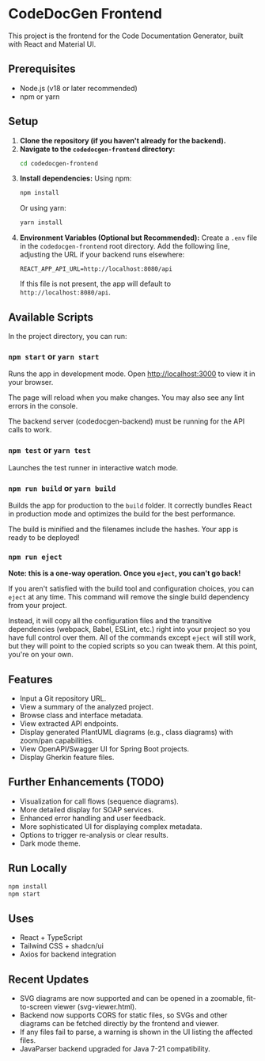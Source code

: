 # CodeDocGen Frontend

This project is the frontend for the Code Documentation Generator, built with React and Material UI.

## Prerequisites

- Node.js (v18 or later recommended)
- npm or yarn

## Setup

1.  **Clone the repository (if you haven't already for the backend).**
2.  **Navigate to the `codedocgen-frontend` directory:**
    ```bash
    cd codedocgen-frontend
    ```
3.  **Install dependencies:**
    Using npm:
    ```bash
    npm install
    ```
    Or using yarn:
    ```bash
    yarn install
    ```
4.  **Environment Variables (Optional but Recommended):**
    Create a `.env` file in the `codedocgen-frontend` root directory.
    Add the following line, adjusting the URL if your backend runs elsewhere:
    ```
    REACT_APP_API_URL=http://localhost:8080/api
    ```
    If this file is not present, the app will default to `http://localhost:8080/api`.

## Available Scripts

In the project directory, you can run:

### `npm start` or `yarn start`

Runs the app in development mode.
Open [http://localhost:3000](http://localhost:3000) to view it in your browser.

The page will reload when you make changes.
You may also see any lint errors in the console.

The backend server (codedocgen-backend) must be running for the API calls to work.

### `npm test` or `yarn test`

Launches the test runner in interactive watch mode.

### `npm run build` or `yarn build`

Builds the app for production to the `build` folder.
It correctly bundles React in production mode and optimizes the build for the best performance.

The build is minified and the filenames include the hashes.
Your app is ready to be deployed!

### `npm run eject`

**Note: this is a one-way operation. Once you `eject`, you can't go back!**

If you aren't satisfied with the build tool and configuration choices, you can `eject` at any time. This command will remove the single build dependency from your project.

Instead, it will copy all the configuration files and the transitive dependencies (webpack, Babel, ESLint, etc.) right into your project so you have full control over them. All of the commands except `eject` will still work, but they will point to the copied scripts so you can tweak them. At this point, you're on your own.

## Features

- Input a Git repository URL.
- View a summary of the analyzed project.
- Browse class and interface metadata.
- View extracted API endpoints.
- Display generated PlantUML diagrams (e.g., class diagrams) with zoom/pan capabilities.
- View OpenAPI/Swagger UI for Spring Boot projects.
- Display Gherkin feature files.

## Further Enhancements (TODO)

- Visualization for call flows (sequence diagrams).
- More detailed display for SOAP services.
- Enhanced error handling and user feedback.
- More sophisticated UI for displaying complex metadata.
- Options to trigger re-analysis or clear results.
- Dark mode theme.

## Run Locally
```bash
npm install
npm start
```

## Uses
- React + TypeScript
- Tailwind CSS + shadcn/ui
- Axios for backend integration 

## Recent Updates
- SVG diagrams are now supported and can be opened in a zoomable, fit-to-screen viewer (svg-viewer.html).
- Backend now supports CORS for static files, so SVGs and other diagrams can be fetched directly by the frontend and viewer.
- If any files fail to parse, a warning is shown in the UI listing the affected files.
- JavaParser backend upgraded for Java 7-21 compatibility. 